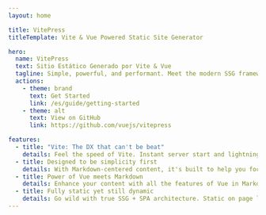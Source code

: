 ```yaml
---
layout: home

title: VitePress
titleTemplate: Vite & Vue Powered Static Site Generator

hero:
  name: VitePress
  text: Sitio Estático Generado por Vite & Vue
  tagline: Simple, powerful, and performant. Meet the modern SSG framework you've always wanted.
  actions:
    - theme: brand
      text: Get Started
      link: /es/guide/getting-started
    - theme: alt
      text: View on GitHub
      link: https://github.com/vuejs/vitepress

features:
  - title: "Vite: The DX that can't be beat"
    details: Feel the speed of Vite. Instant server start and lightning fast HMR that stays fast regardless of the app size.
  - title: Designed to be simplicity first
    details: With Markdown-centered content, it's built to help you focus on writing and deployed with minimum configuration.
  - title: Power of Vue meets Markdown
    details: Enhance your content with all the features of Vue in Markdown, while being able to customize your site with Vue.
  - title: Fully static yet still dynamic
    details: Go wild with true SSG + SPA architecture. Static on page load, but engage users with 100% interactivity from there.
---
```

